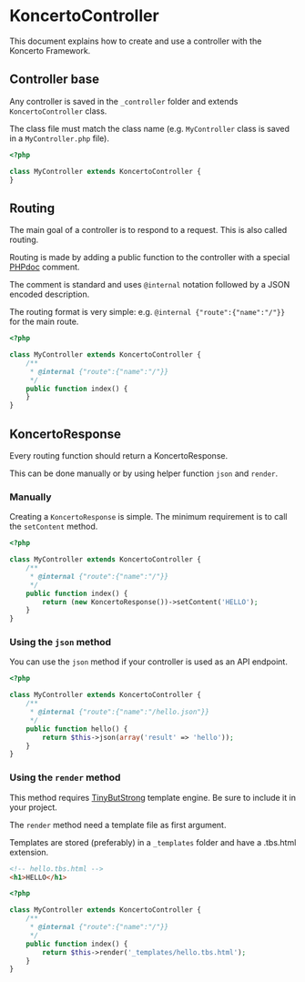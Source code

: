 # KoncertoController

This document explains how to create and use a controller with the Koncerto Framework.

## Controller base

Any controller is saved in the `_controller` folder and extends `KoncertoController` class.

The class file must match the class name (e.g. `MyController` class is saved in a `MyController.php` file).

```php
<?php

class MyController extends KoncertoController {
}

```

## Routing

The main goal of a controller is to respond to a request. This is also called routing.

Routing is made by adding a public function to the controller with a special
[PHPdoc](https://docs.phpdoc.org/guide/references/phpdoc/tags/internal.html#internal) comment.

The comment is standard and uses `@internal` notation followed by a JSON encoded description.

The routing format is very simple: e.g. `@internal {"route":{"name":"/"}}` for the main route.

```php
<?php

class MyController extends KoncertoController {
    /**
     * @internal {"route":{"name":"/"}}
     */
    public function index() {
    }
}

```

## KoncertoResponse

Every routing function should return a KoncertoResponse.

This can be done manually or by using helper function `json` and `render`.

### Manually

Creating a `KoncertoResponse` is simple. The minimum requirement is to call the `setContent` method.

```php
<?php

class MyController extends KoncertoController {
    /**
     * @internal {"route":{"name":"/"}}
     */
    public function index() {
        return (new KoncertoResponse())->setContent('HELLO');
    }
}

```

### Using the `json` method

You can use the `json` method if your controller is used as an API endpoint.

```php
<?php

class MyController extends KoncertoController {
    /**
     * @internal {"route":{"name":"/hello.json"}}
     */
    public function hello() {
        return $this->json(array('result' => 'hello'));
    }
}

```

### Using the `render` method

This method requires [TinyButStrong](https://www.tinybutstrong.com/) template engine.
Be sure to include it in your project.

The `render` method need a template file as first argument.

Templates are stored (preferably) in a `_templates` folder and have a .tbs.html extension.

```html
<!-- hello.tbs.html -->
<h1>HELLO</h1>
```

```php
<?php

class MyController extends KoncertoController {
    /**
     * @internal {"route":{"name":"/"}}
     */
    public function index() {
        return $this->render('_templates/hello.tbs.html');
    }
}

```
